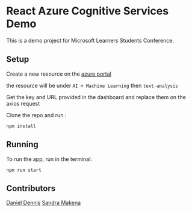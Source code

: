# React Azure Cognitive Services Demo

This is a demo project for Microsoft Learners Students Conference.

## Setup

Create a new resource on the [azure portal](portal.azure.com)

the resource will be under ```AI + Machine Learning``` then ```text-analysis```

Get the key and URL provided in the dashboard and replace them on the axios request

Clone the repo and run :

```npm install```

## Running

To run the app, run in the terminal:

```npm run start```

## Contributors  

[Daniel Dennis](https://github.com/katungi)
[Sandra Makena](https://github.com/makenasandra/)
